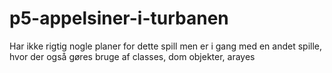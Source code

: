 # p5-appelsiner-i-turbanen
Har ikke rigtig nogle planer for dette spill men er i gang med en andet spille, hvor der også gøres bruge af classes, dom objekter, arayes
